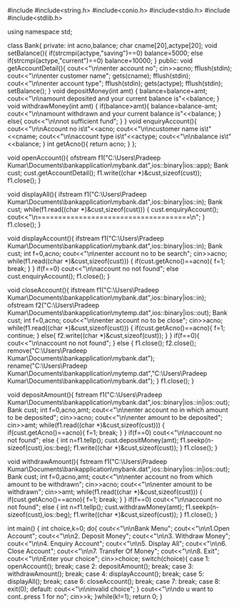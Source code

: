 #include <iostream>
#include<string.h>
#include<conio.h>
#include<stdio.h>
#include<fstream>
#include<stdlib.h>

using namespace std;

class Bank{
private:
int acno,balance;
char cname[20],actype[20];
void setBalance(){
if(strcmpi(actype,"saving")==0)
balance=5000;
else if(strcmpi(actype,"current")==0)
balance=10000;
}
public:
void getAccountDetail(){
cout<<"\n\nenter account no";
cin>>acno;
fflush(stdin);
cout<<"\n\nenter customer name";
gets(cname);
fflush(stdin);
cout<<"\n\nenter account type";
fflush(stdin);
gets(actype);
fflush(stdin);
setBalance();
}
void depositMoney(int amt)
{
balance=balance+amt;
cout<<"\n\namount deposited and your current balance is"<<balance;
}
void withdrawMoney(int amt)
{
if(balance>amt){
balance=balance-amt;
cout<<"\n\namount withdrawn and your current balance is"<<balance;
}
else{
cout<<"\n\nnot sufficient fund";
}
}
void enquiryAccount(){
cout<<"\n\nAccount no is\t"<<acno;
cout<<"\n\ncustomer name is\t"<<cname;
cout<<"\n\naccount type is\t"<<actype;
cout<<"\n\nbalance is\t"<<balance;
}
int getAcno(){
return acno;
}
};

void openAccount(){
ofstream f1("C:\\Users\\Pradeep Kumar\\Documents\\bankapplication\\mybank.dat",ios::binary|ios::app);
Bank cust;
cust.getAccountDetail();
f1.write((char *)&cust,sizeof(cust));
f1.close();
}

void displayAll(){
ifstream f1("C:\\Users\\Pradeep Kumar\\Documents\\bankapplication\\mybank.dat",ios::binary|ios::in);
Bank cust;
while(f1.read((char *)&cust,sizeof(cust)))
{
cust.enquiryAccount();
cout<<"\n=====================================\n";
}
f1.close();
}

void displayAccount(){
ifstream f1("C:\\Users\\Pradeep Kumar\\Documents\\bankapplication\\mybank.dat",ios::binary|ios::in);
Bank cust;
int f=0,acno;
cout<<"\n\nenter account no to be search";
cin>>acno;
while(f1.read((char *)&cust,sizeof(cust)))
{
if(cust.getAcno()==acno){
f=1;
break;
}
}
if(f==0)
cout<<"\n\naccount no not found";
else
cust.enquiryAccount();
f1.close();
}

void closeAccount(){
ifstream f1("C:\\Users\\Pradeep Kumar\\Documents\\bankapplication\\mybank.dat",ios::binary|ios::in);
ofstream f2("C:\\Users\\Pradeep Kumar\\Documents\\bankapplication\\mytemp.dat",ios::binary|ios::out);
Bank cust;
int f=0,acno;
cout<<"\n\nenter account no to be close";
cin>>acno;
while(f1.read((char *)&cust,sizeof(cust)))
{
if(cust.getAcno()==acno){
f=1;
continue;
}
else{
f2.write((char *)&cust,sizeof(cust));
}
}
if(f==0){
   cout<<"\n\naccount no not found";
}
else
{
f1.close();
f2.close();
remove("C:\\Users\\Pradeep Kumar\\Documents\\bankapplication\\mybank.dat");
rename("C:\\Users\\Pradeep Kumar\\Documents\\bankapplication\\mytemp.dat","C:\\Users\\Pradeep Kumar\\Documents\\bankapplication\\mybank.dat");
}
f1.close();
}

void depositAmount(){
fstream f1("C:\\Users\\Pradeep Kumar\\Documents\\bankapplication\\mybank.dat",ios::binary|ios::in|ios::out);
Bank cust;
int f=0,acno,amt;
cout<<"\n\nenter account no in which amount to be deposited";
cin>>acno;
cout<<"\n\nenter amount to be deposited";
cin>>amt;
while(f1.read((char *)&cust,sizeof(cust)))
{
if(cust.getAcno()==acno){
f=1;
break;
}
}
if(f==0)
cout<<"\n\naccount no not found";
else
{
int n=f1.tellp();
cust.depositMoney(amt);
f1.seekp(n-sizeof(cust),ios::beg);
f1.write((char *)&cust,sizeof(cust));
}
f1.close();
}

void withdrawAmount(){
fstream f1("C:\\Users\\Pradeep Kumar\\Documents\\bankapplication\\mybank.dat",ios::binary|ios::in|ios::out);
Bank cust;
int f=0,acno,amt;
cout<<"\n\nenter account no from which amount to be withdrawn";
cin>>acno;
cout<<"\n\nenter amount to be withdrawn";
cin>>amt;
while(f1.read((char *)&cust,sizeof(cust)))
{
if(cust.getAcno()==acno){
f=1;
break;
}
}
if(f==0)
cout<<"\n\naccount no not found";
else
{
int n=f1.tellp();
cust.withdrawMoney(amt);
f1.seekp(n-sizeof(cust),ios::beg);
f1.write((char *)&cust,sizeof(cust));
}
f1.close();
}

int main()
{
int choice,k=0;
do{
cout<<"\n\nBank Menu";
cout<<"\n\n1.Open Account";
cout<<"\n\n2. Deposit Money";
cout<<"\n\n3. Withdraw Money";
cout<<"\n\n4. Enquiry Account";
cout<<"\n\n5. Display All";
cout<<"\n\n6. Close Account";
cout<<"\n\n7. Transfer Of Money";
cout<<"\n\n8. Exit";
cout<<"\n\nEnter your choice";
cin>>choice;
switch(choice){
case 1:
openAccount();
break;
case 2:
depositAmount();
break;
case 3:
withdrawAmount();
break;
case 4:
displayAccount();
break;
case 5:
displayAll();
break;
case 6:
closeAccount();
break;
case 7:
break;
case 8:
exit(0);
default:
    cout<<"\n\ninvalid choice";
}
cout<<"\n\ndo u want to cont..press 1 for no";
cin>>k;
}while(k!=1);
return 0;
}
